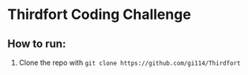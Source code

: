 # Thirdfort Coding Challenge

## How to run:

1. Clone the repo with ```git clone https://github.com/gi114/Thirdfort```
